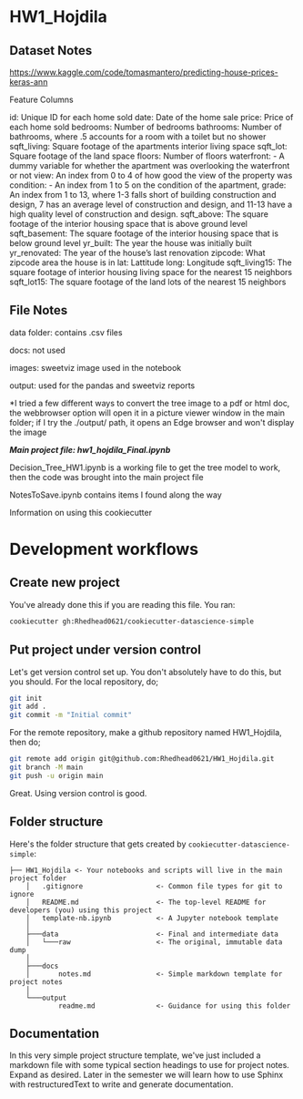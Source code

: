 # HW1_Hojdila

Dataset Notes
--------------

https://www.kaggle.com/code/tomasmantero/predicting-house-prices-keras-ann

Feature Columns

id: Unique ID for each home sold
date: Date of the home sale
price: Price of each home sold
bedrooms: Number of bedrooms
bathrooms: Number of bathrooms, where .5 accounts for a room with a toilet but no shower
sqft_living: Square footage of the apartments interior living space
sqft_lot: Square footage of the land space
floors: Number of floors
waterfront: - A dummy variable for whether the apartment was overlooking the waterfront or not
view: An index from 0 to 4 of how good the view of the property was
condition: - An index from 1 to 5 on the condition of the apartment,
grade: An index from 1 to 13, where 1-3 falls short of building construction and design, 7 has an average level of construction and design, and 11-13 have a high quality level of construction and design.
sqft_above: The square footage of the interior housing space that is above ground level
sqft_basement: The square footage of the interior housing space that is below ground level
yr_built: The year the house was initially built
yr_renovated: The year of the house’s last renovation
zipcode: What zipcode area the house is in
lat: Lattitude
long: Longitude
sqft_living15: The square footage of interior housing living space for the nearest 15 neighbors
sqft_lot15: The square footage of the land lots of the nearest 15 neighbors

File Notes
--------------

data folder: contains .csv files

docs: not used

images: sweetviz image used in the notebook

output: used for the pandas and sweetviz reports

*I tried a few different ways to convert the tree image to a pdf or html doc, the webbrowser option will open it in a picture viewer window in the main folder; if I try the ./output/ path, it opens an Edge browser and won't display the image

***Main project file: hw1_hojdila_Final.ipynb***

Decision_Tree_HW1.ipynb is a working file to get the tree model to work, then the code was brought into the main project file

NotesToSave.ipynb contains items I found along the way


Information on using this cookiecutter

Development workflows
=======================

Create new project
----------------------

You've already done this if you are reading this file. You ran:

```bash
cookiecutter gh:Rhedhead0621/cookiecutter-datascience-simple
```

Put project under version control
---------------------------------

Let's get version control set up. You don't absolutely have to do this, but you should. For the local repository, do;

```bash
git init
git add .
git commit -m "Initial commit"
```

For the remote repository, make a github repository named HW1_Hojdila, then do;

```bash
git remote add origin git@github.com:Rhedhead0621/HW1_Hojdila.git
git branch -M main
git push -u origin main
```

Great. Using version control is good.


Folder structure
-----------------

Here's the folder structure that gets created by `cookiecutter-datascience-simple`:

	├── HW1_Hojdila	<- Your notebooks and scripts will live in the main project folder
		│   .gitignore					<- Common file types for git to ignore
		│   README.md					<- The top-level README for developers (you) using this project
		│   template-nb.ipynb			<- A Jupyter notebook template
		│
		├───data						<- Final and intermediate data
		│   └───raw						<- The original, immutable data dump
		│
		├───docs
		│       notes.md				<- Simple markdown template for project notes
		│
		└───output
				readme.md				<- Guidance for using this folder


Documentation
--------------

In this very simple project structure template, we've just included a markdown file with some typical
section headings to use for project notes. Expand as desired. Later in the semester we will learn how to
use Sphinx with restructuredText to write and generate documentation.




